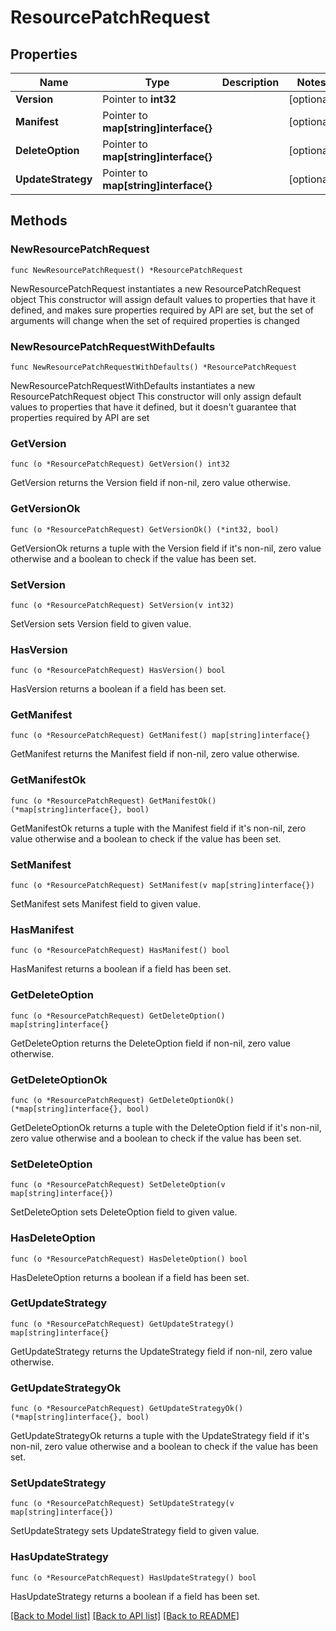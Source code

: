 # ResourcePatchRequest

## Properties

Name | Type | Description | Notes
------------ | ------------- | ------------- | -------------
**Version** | Pointer to **int32** |  | [optional] 
**Manifest** | Pointer to **map[string]interface{}** |  | [optional] 
**DeleteOption** | Pointer to **map[string]interface{}** |  | [optional] 
**UpdateStrategy** | Pointer to **map[string]interface{}** |  | [optional] 

## Methods

### NewResourcePatchRequest

`func NewResourcePatchRequest() *ResourcePatchRequest`

NewResourcePatchRequest instantiates a new ResourcePatchRequest object
This constructor will assign default values to properties that have it defined,
and makes sure properties required by API are set, but the set of arguments
will change when the set of required properties is changed

### NewResourcePatchRequestWithDefaults

`func NewResourcePatchRequestWithDefaults() *ResourcePatchRequest`

NewResourcePatchRequestWithDefaults instantiates a new ResourcePatchRequest object
This constructor will only assign default values to properties that have it defined,
but it doesn't guarantee that properties required by API are set

### GetVersion

`func (o *ResourcePatchRequest) GetVersion() int32`

GetVersion returns the Version field if non-nil, zero value otherwise.

### GetVersionOk

`func (o *ResourcePatchRequest) GetVersionOk() (*int32, bool)`

GetVersionOk returns a tuple with the Version field if it's non-nil, zero value otherwise
and a boolean to check if the value has been set.

### SetVersion

`func (o *ResourcePatchRequest) SetVersion(v int32)`

SetVersion sets Version field to given value.

### HasVersion

`func (o *ResourcePatchRequest) HasVersion() bool`

HasVersion returns a boolean if a field has been set.

### GetManifest

`func (o *ResourcePatchRequest) GetManifest() map[string]interface{}`

GetManifest returns the Manifest field if non-nil, zero value otherwise.

### GetManifestOk

`func (o *ResourcePatchRequest) GetManifestOk() (*map[string]interface{}, bool)`

GetManifestOk returns a tuple with the Manifest field if it's non-nil, zero value otherwise
and a boolean to check if the value has been set.

### SetManifest

`func (o *ResourcePatchRequest) SetManifest(v map[string]interface{})`

SetManifest sets Manifest field to given value.

### HasManifest

`func (o *ResourcePatchRequest) HasManifest() bool`

HasManifest returns a boolean if a field has been set.

### GetDeleteOption

`func (o *ResourcePatchRequest) GetDeleteOption() map[string]interface{}`

GetDeleteOption returns the DeleteOption field if non-nil, zero value otherwise.

### GetDeleteOptionOk

`func (o *ResourcePatchRequest) GetDeleteOptionOk() (*map[string]interface{}, bool)`

GetDeleteOptionOk returns a tuple with the DeleteOption field if it's non-nil, zero value otherwise
and a boolean to check if the value has been set.

### SetDeleteOption

`func (o *ResourcePatchRequest) SetDeleteOption(v map[string]interface{})`

SetDeleteOption sets DeleteOption field to given value.

### HasDeleteOption

`func (o *ResourcePatchRequest) HasDeleteOption() bool`

HasDeleteOption returns a boolean if a field has been set.

### GetUpdateStrategy

`func (o *ResourcePatchRequest) GetUpdateStrategy() map[string]interface{}`

GetUpdateStrategy returns the UpdateStrategy field if non-nil, zero value otherwise.

### GetUpdateStrategyOk

`func (o *ResourcePatchRequest) GetUpdateStrategyOk() (*map[string]interface{}, bool)`

GetUpdateStrategyOk returns a tuple with the UpdateStrategy field if it's non-nil, zero value otherwise
and a boolean to check if the value has been set.

### SetUpdateStrategy

`func (o *ResourcePatchRequest) SetUpdateStrategy(v map[string]interface{})`

SetUpdateStrategy sets UpdateStrategy field to given value.

### HasUpdateStrategy

`func (o *ResourcePatchRequest) HasUpdateStrategy() bool`

HasUpdateStrategy returns a boolean if a field has been set.


[[Back to Model list]](../README.md#documentation-for-models) [[Back to API list]](../README.md#documentation-for-api-endpoints) [[Back to README]](../README.md)


